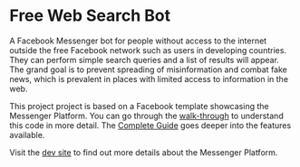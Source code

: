 # Free Web Search Bot

A Facebook Messenger bot for people without access to the internet outside the free Facebook network such as users in developing countries. They can perform simple search queries and a list of results will appear. The grand goal is to prevent spreading of misinformation and combat fake news, which is prevalent in places with limited access to information in the web.


This project project is based on a Facebook template showcasing the Messenger Platform. You can go through the [walk-through](https://developers.facebook.com/docs/messenger-platform/guides/quick-start) to understand this code in more detail. The [Complete Guide](https://developers.facebook.com/docs/messenger-platform/implementation) goes deeper into the features available.

Visit the [dev site](https://developers.facebook.com/docs/messenger-platform/) to find out more details about the Messenger Platform.

